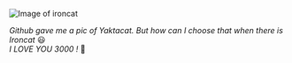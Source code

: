 ![Image of ironcat](https://octodex.github.com/images/ironcat.jpg)

*Github gave me a pic of Yaktacat.*
*But how can I choose that when there is Ironcat* 😃   
*I LOVE YOU 3000 !* 🍂
